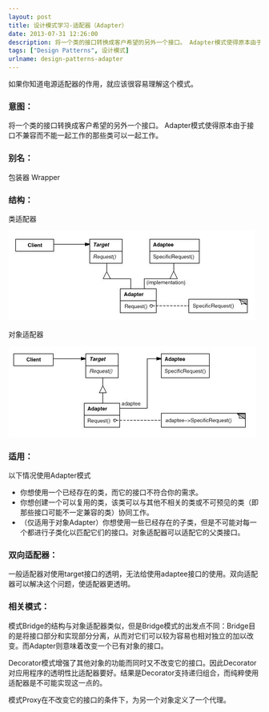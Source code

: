 ```yaml
---
layout: post
title: 设计模式学习-适配器（Adapter）
date: 2013-07-31 12:26:00
description: 将一个类的接口转换成客户希望的另外一个接口。 Adapter模式使得原本由于接口不兼容而不能一起工作的那些类可以一起工作。
tags: ["Design Patterns", 设计模式]
urlname: design-patterns-adapter
---
```


如果你知道电源适配器的作用，就应该很容易理解这个模式。

### 意图：

将一个类的接口转换成客户希望的另外一个接口。 Adapter模式使得原本由于接口不兼容而不能一起工作的那些类可以一起工作。

### 别名：

包装器 Wrapper

### 结构：

类适配器

![Adapter class](/images/post/design-patterns/design-patterns-adapter-1.jpg)

对象适配器

![Adapter object](/images/post/design-patterns/design-patterns-adapter-2.jpg)

### 适用：
以下情况使用Adapter模式

* 你想使用一个已经存在的类，而它的接口不符合你的需求。
* 你想创建一个可以复用的类，该类可以与其他不相关的类或不可预见的类（即那些接口可能不一定兼容的类）协同工作。
* （仅适用于对象Adapter）你想使用一些已经存在的子类，但是不可能对每一个都进行子类化以匹配它们的接口。对象适配器可以适配它的父类接口。


### 双向适配器：

一般适配器对使用target接口的透明，无法给使用adaptee接口的使用。双向适配器可以解决这个问题，使适配器更透明。

### 相关模式：

模式Bridge的结构与对象适配器类似，但是Bridge模式的出发点不同：Bridge目的是将接口部分和实现部分分离，从而对它们可以较为容易也相对独立的加以改变。而Adapter则意味着改变一个已有对象的接口。

Decorator模式增强了其他对象的功能而同时又不改变它的接口。因此Decorator对应用程序的透明性比适配器要好。结果是Decorator支持递归组合，而纯粹使用适配器是不可能实现这一点的。

模式Proxy在不改变它的接口的条件下，为另一个对象定义了一个代理。
